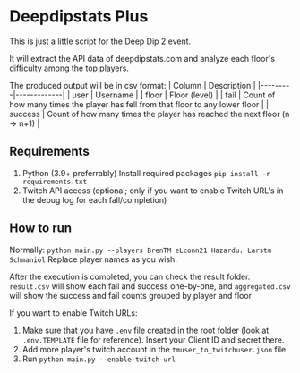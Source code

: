 # Deepdipstats Plus

This is just a little script for the Deep Dip 2 event.

It will extract the API data of deepdipstats.com and analyze each floor's difficulty among the top players.

The produced output will be in csv format:
| Column | Description |
|---------|-------------|
| user | Username |
| floor | Floor (level) |
| fail | Count of how many times the player has fell from that floor to any lower floor |
| success | Count of how many times the player has reached the next floor (n → n+1) |

## Requirements

1. Python (3.9+ preferrably)
   Install required packages `pip install -r requirements.txt`
2. Twitch API access (optional; only if you want to enable Twitch URL's in the debug log for each fall/completion)

## How to run

Normally:
`python main.py --players BrenTM eLconn21 Hazardu. Larstm Schmaniol`
Replace player names as you wish.

After the execution is completed, you can check the result folder. `result.csv` will show each fall and success one-by-one, and `aggregated.csv` will show the success and fail counts grouped by player and floor

If you want to enable Twitch URLs:

1. Make sure that you have `.env` file created in the root folder (look at `.env.TEMPLATE` file for reference). Insert your Client ID and secret there.
2. Add more player's twitch account in the `tmuser_to_twitchuser.json` file
3. Run `python main.py --enable-twitch-url`
